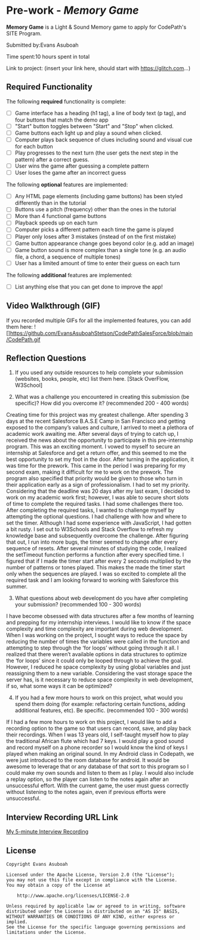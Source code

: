 # Pre-work - *Memory Game*

**Memory Game** is a Light & Sound Memory game to apply for CodePath's SITE Program. 

Submitted by:Evans Asuboah

Time spent:10 hours spent in total

Link to project: (insert your link here, should start with https://glitch.com...)

## Required Functionality

The following **required** functionality is complete:

* [ ] Game interface has a heading (h1 tag), a line of body text (p tag), and four buttons that match the demo app
* [ ] "Start" button toggles between "Start" and "Stop" when clicked. 
* [ ] Game buttons each light up and play a sound when clicked. 
* [ ] Computer plays back sequence of clues including sound and visual cue for each button
* [ ] Play progresses to the next turn (the user gets the next step in the pattern) after a correct guess. 
* [ ] User wins the game after guessing a complete pattern
* [ ] User loses the game after an incorrect guess

The following **optional** features are implemented:

* [ ] Any HTML page elements (including game buttons) has been styled differently than in the tutorial
* [ ] Buttons use a pitch (frequency) other than the ones in the tutorial
* [ ] More than 4 functional game buttons
* [ ] Playback speeds up on each turn
* [ ] Computer picks a different pattern each time the game is played
* [ ] Player only loses after 3 mistakes (instead of on the first mistake)
* [ ] Game button appearance change goes beyond color (e.g. add an image)
* [ ] Game button sound is more complex than a single tone (e.g. an audio file, a chord, a sequence of multiple tones)
* [ ] User has a limited amount of time to enter their guess on each turn

The following **additional** features are implemented:

- [ ] List anything else that you can get done to improve the app!

## Video Walkthrough (GIF)

If you recorded multiple GIFs for all the implemented features, you can add them here:
![]https://github.com/EvansAsuboahStetson/CodePathSalesForce/blob/main/CodePath.gif



## Reflection Questions
1. If you used any outside resources to help complete your submission (websites, books, people, etc) list them here. 
[Stack OverFlow, W3School]

2. What was a challenge you encountered in creating this submission (be specific)? How did you overcome it? (recommended 200 - 400 words) 

Creating time for this project was my greatest challenge. After spending 3 days at the recent Salesforce B.A.S.E Camp in San Francisco and getting exposed to the company’s values and culture, I arrived to meet a plethora of academic work awaiting me. After several days of trying to catch up, I received the news about the opportunity to participate in this pre-internship program. This was an exciting moment. I vowed to myself to secure an internship at Salesforce and get a return offer, and this seemed to me the best opportunity to set my foot in the door. After turning in the application, it was time for the prework. This came in the period I was preparing for my second exam, making it difficult for me to work on the prework. The program also specified that priority would be given to those who turn in their application early as a sign of professionalism. I had to set my priority. Considering that the deadline was 20 days after my last exam, I decided to work on my academic work first; however, I was able to secure short slots of time to complete the required tasks. 
I had some challenges there too. After completing the required tasks, I wanted to challenge myself by attempting the optional questions. I had challenge with how and where to set the timer. Although I had some experience with JavaScript, I had gotten a bit rusty. I set out to W3Schools and Stack Overflow to refresh my knowledge base and subsequently overcome the challenge. After figuring that out, I run into more bugs, the timer seemed to change after every sequence of resets. After several minutes of studying the code, I realized the setTimeout function performs a function after every specified time. I figured that if I made the timer start after every 2 seconds multiplied by the number of patterns or tones played. This makes the made the timer start only when the sequences are played. I was so excited to complete all the required task and I am looking forward to working with Salesforce this summer.


3. What questions about web development do you have after completing your submission? (recommended 100 - 300 words) 

I have become obsessed with data structures after a few months of learning and prepping for my internship interviews. I would like to know if the space complexity and time complexity are important during web development. When I was working on the project, I sought ways to reduce the space by reducing the number of times the variables were called in the function and attempting to step through the ‘for loops’ without going through it all. I realized that there weren’t available options in data structures to optimize the ‘for loops’ since it could only be looped through to achieve the goal. However, I reduced he space complexity by using global variables and just reassigning them to a new variable. 
Considering the vast storage space the server has, is it necessary to reduce space complexity in web development, if so, what some ways it can be optimized?




4. If you had a few more hours to work on this project, what would you spend them doing (for example: refactoring certain functions, adding additional features, etc). Be specific. (recommended 100 - 300 words) 

If I had a few more hours to work on this project, I would like to add a recording option to the game so that users can record, save, and play back their recordings. When I was 13 years old, I self-taught myself how to play the traditional African flute which had 7 keys. I would play a good sound and record myself on a phone recorder so I would know the kind of keys I played when making an original sound. In my Android class in Codepath, we were just introduced to the room database for android. It would be awesome to leverage that or any database of that sort to this program so I could make my own sounds and listen to them as I play.
I would also include a replay option, so the player can listen to the notes again after an unsuccessful effort. With the current game, the user must guess correctly without listening to the notes again, even if previous efforts were unsuccessful.




## Interview Recording URL Link

[My 5-minute Interview Recording](your-link-here)


## License

    Copyright Evans Asuboah

    Licensed under the Apache License, Version 2.0 (the "License");
    you may not use this file except in compliance with the License.
    You may obtain a copy of the License at

        http://www.apache.org/licenses/LICENSE-2.0

    Unless required by applicable law or agreed to in writing, software
    distributed under the License is distributed on an "AS IS" BASIS,
    WITHOUT WARRANTIES OR CONDITIONS OF ANY KIND, either express or implied.
    See the License for the specific language governing permissions and
    limitations under the License.
